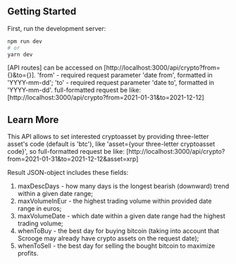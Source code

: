 ## Getting Started

First, run the development server:

```bash
npm run dev
# or
yarn dev
```

[API routes] can be accessed on [http://localhost:3000/api/crypto?from={}&to={}].
'from' - required request parameter 'date from', formatted in 'YYYY-mm-dd';
'to' - required request parameter 'date to', formatted in 'YYYY-mm-dd'.
full-formatted request be like:
[http://localhost:3000/api/crypto?from=2021-01-31&to=2021-12-12]
## Learn More

This API allows to set interested cryptoasset by providing three-letter asset's code (default is 'btc'), like 'asset={your three-letter cryptoasset code}', so full-formatted request be like:
[http://localhost:3000/api/crypto?from=2021-01-31&to=2021-12-12&asset=xrp]

Result JSON-object includes these fields:
1. maxDescDays - how many days is the longest bearish (downward) trend within a given date range;
2. maxVolumeInEur - the highest trading volume within provided date range in euros;
3. maxVolumeDate - which date within a given date range had the highest trading volume;
4. whenToBuy - the best day for buying bitcoin (taking into account that Scrooge may already have crypto assets on the request date);
5. whenToSell - the best day for selling the bought bitcoin to maximize profits.
